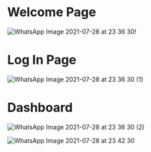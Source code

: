 # Welcome Page

![WhatsApp Image 2021-07-28 at 23 36 30](https://user-images.githubusercontent.com/55085658/127363044-25ba751a-e58a-43a1-8e1d-eaec80bbf0e5.jpeg)!


# Log In Page

![WhatsApp Image 2021-07-28 at 23 36 30 (1)](https://user-images.githubusercontent.com/55085658/127363320-4391112c-6ece-4eaf-bdc2-0dd7f53bd84c.jpeg)


# Dashboard

![WhatsApp Image 2021-07-28 at 23 36 30 (2)](https://user-images.githubusercontent.com/55085658/127363125-e0c61646-fd6a-4179-a81c-15ac0d5a0c8c.jpeg)

![WhatsApp Image 2021-07-28 at 23 42 30](https://user-images.githubusercontent.com/55085658/127363158-27ef53bf-9469-4c23-8dd3-07abb03f029b.jpeg)

